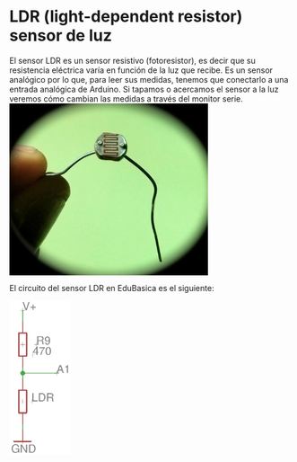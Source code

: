 # LDR (light-dependent resistor) sensor de luz
El sensor LDR es un sensor resistivo (fotoresistor), es decir que su resistencia eléctrica varía en función de la luz que recibe.
Es un sensor analógico por lo que, para leer sus medidas, tenemos que conectarlo a una entrada analógica de Arduino.
Si tapamos o acercamos el sensor a la luz veremos cómo cambian las medidas a través del monitor serie. 
<a href="" target="_blank"><img width="354" height="306" border="0" align="center" src="img/LDR.jpg "/></a>

El circuito del sensor LDR en EduBasica es el siguiente:

<a href="" target="_blank"><img width="109" height="274" border="0" align="center" src="img/LDR_esqEdubasica.png "/></a>

